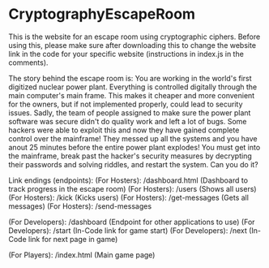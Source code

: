 # CryptographyEscapeRoom
This is the website for an escape room using cryptographic ciphers.
Before using this, please make sure after downloading this to change the website link in the code for your specific website (instructions in index.js in the comments).

The story behind the escape room is:
You are working in the world's first digitized nuclear power plant. Everything is controlled digitally through the main computer's main frame. This makes it cheaper and more convenient for the owners, 
but if not implemented properly, could lead to security issues. Sadly, the team of people assigned to make sure the power plant software was secure didn't do quality work and left a lot of bugs.
Some hackers were able to exploit this and now they have gained complete control over the mainframe! They messed up all the systems and you have anout 25 minutes before the entire power plant explodes! You must get into the mainframe, break past the hacker's security measures by decrypting their passwords and solving riddles,
and restart the system. Can you do it?

Link endings (endpoints):
(For Hosters): /dashboard.html (Dashboard to track progress in the escape room)
(For Hosters): /users (Shows all users)
(For Hosters): /kick (Kicks users)
(For Hosters): /get-messages (Gets all messages)
(For Hosters): /send-messages 

(For Developers): /dashboard (Endpoint for other applications to use)
(For Developers): /start (In-Code link for game start)
(For Developers): /next (In-Code link for next page in game)

(For Players): /index.html (Main game page)

